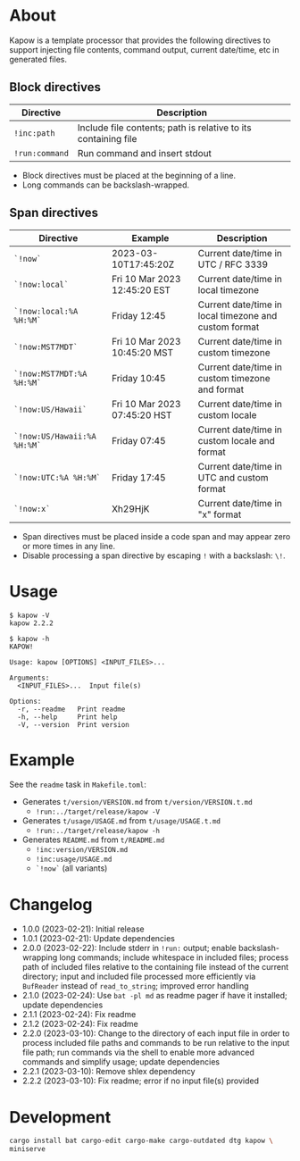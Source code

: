 # About

Kapow is a template processor that provides the following directives to support injecting file
contents, command output, current date/time, etc in generated files.

## Block directives

Directive | Description
---|---
`!inc:path` | Include file contents; path is relative to its containing file
`!run:command` | Run command and insert stdout

* Block directives must be placed at the beginning of a line.
* Long commands can be backslash-wrapped.

## Span directives

Directive | Example | Description
---|---|---
`` `!now` `` | 2023-03-10T17:45:20Z | Current date/time in UTC / RFC 3339
`` `!now:local` `` | Fri 10 Mar 2023 12:45:20 EST | Current date/time in local timezone
`` `!now:local:%A %H:%M` `` | Friday 12:45 | Current date/time in local timezone and custom format
`` `!now:MST7MDT` `` | Fri 10 Mar 2023 10:45:20 MST | Current date/time in custom timezone
`` `!now:MST7MDT:%A %H:%M` `` | Friday 10:45 | Current date/time in custom timezone and format
`` `!now:US/Hawaii` `` | Fri 10 Mar 2023 07:45:20 HST | Current date/time in custom locale
`` `!now:US/Hawaii:%A %H:%M` `` | Friday 07:45 | Current date/time in custom locale and format
`` `!now:UTC:%A %H:%M` `` | Friday 17:45 | Current date/time in UTC and custom format
`` `!now:x` `` | Xh29HjK | Current date/time in "x" format

* Span directives must be placed inside a code span and may appear zero or more times in any line.
* Disable processing a span directive by escaping `!` with a backslash: `\!`.

# Usage

```text
$ kapow -V
kapow 2.2.2
```

```text
$ kapow -h
KAPOW!

Usage: kapow [OPTIONS] <INPUT_FILES>...

Arguments:
  <INPUT_FILES>...  Input file(s)

Options:
  -r, --readme   Print readme
  -h, --help     Print help
  -V, --version  Print version
```

# Example

See the `readme` task in `Makefile.toml`:

* Generates `t/version/VERSION.md` from `t/version/VERSION.t.md`
    * `!run:../target/release/kapow -V`
* Generates `t/usage/USAGE.md` from `t/usage/USAGE.t.md`
    * `!run:../target/release/kapow -h`
* Generates `README.md` from `t/README.md`
    * `!inc:version/VERSION.md`
    * `!inc:usage/USAGE.md`
    * `` `!now` `` (all variants)

# Changelog

* 1.0.0 (2023-02-21): Initial release
* 1.0.1 (2023-02-21): Update dependencies
* 2.0.0 (2023-02-22): Include stderr in `!run:` output;
  enable backslash-wrapping long commands;
  include whitespace in included files;
  process path of included files relative to the containing file instead of the current directory;
  input and included file processed more efficiently via `BufReader` instead of `read_to_string`;
  improved error handling
* 2.1.0 (2023-02-24): Use `bat -pl md` as readme pager if have it installed; update dependencies
* 2.1.1 (2023-02-24): Fix readme
* 2.1.2 (2023-02-24): Fix readme
* 2.2.0 (2023-03-10): Change to the directory of each input file in order to process included file
  paths and commands to be run relative to the input file path;
  run commands via the shell to enable more advanced commands and simplify usage;
  update dependencies
* 2.2.1 (2023-03-10): Remove shlex dependency
* 2.2.2 (2023-03-10): Fix readme; error if no input file(s) provided

# Development

```bash
cargo install bat cargo-edit cargo-make cargo-outdated dtg kapow \
miniserve
```

